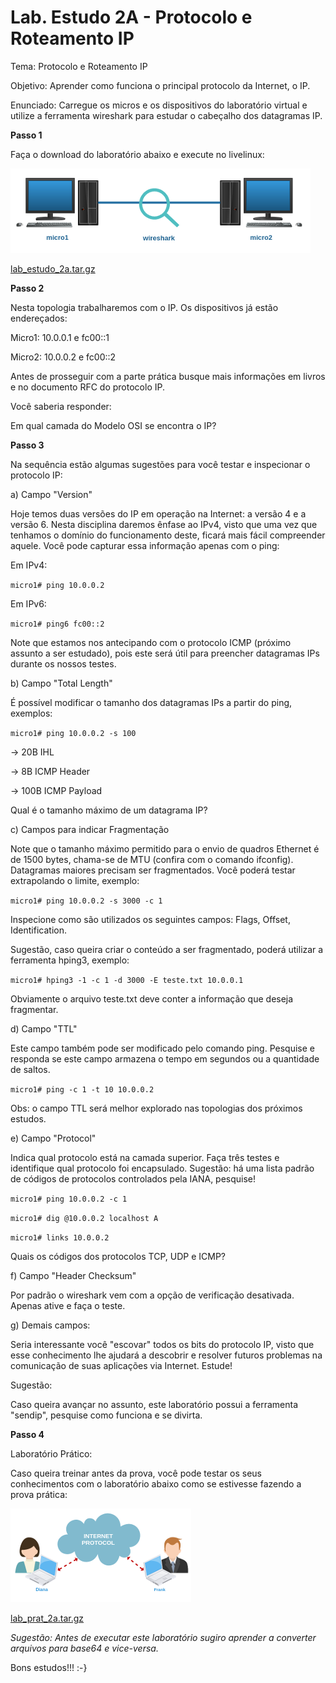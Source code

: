 # Lab. Estudo 2A - Protocolo e Roteamento IP

Tema: Protocolo e Roteamento IP

Objetivo:
Aprender como funciona o principal protocolo da Internet, o IP.

Enunciado:
Carregue os micros e os dispositivos do laboratório virtual e utilize a ferramenta wireshark para estudar o cabeçalho dos datagramas IP.

**Passo 1**

Faça o download do laboratório abaixo e execute no livelinux: 

![](./lab_estudo_2a.png)

[lab_estudo_2a.tar.gz](./lab_estudo_2a.tar.gz)

**Passo 2**

Nesta topologia trabalharemos com o IP. Os dispositivos já estão endereçados:

Micro1: 10.0.0.1 e fc00::1

Micro2: 10.0.0.2 e fc00::2

Antes de prosseguir com a parte prática busque mais informações em livros e no documento RFC do protocolo IP. 

Você saberia responder:

Em qual camada do Modelo OSI se encontra o IP? 

**Passo 3**

Na sequência estão algumas sugestões para você testar e inspecionar o protocolo IP:

a) Campo "Version"

Hoje temos duas versões do IP em operação na Internet: a versão 4 e a versão 6. Nesta disciplina daremos ênfase ao IPv4, visto que uma vez que tenhamos o domínio do funcionamento deste, ficará mais fácil compreender aquele. Você pode capturar essa informação apenas com o ping:

Em IPv4:

`micro1# ping 10.0.0.2`

Em IPv6:

`micro1# ping6 fc00::2`

Note que estamos nos antecipando com o protocolo ICMP (próximo assunto a ser estudado), pois este será útil para preencher datagramas IPs durante os nossos testes.

b) Campo "Total Length"

É possível modificar o tamanho dos datagramas IPs a partir do ping, exemplos:

`micro1# ping 10.0.0.2 -s 100`

-> 20B IHL

-> 8B ICMP Header

-> 100B ICMP Payload

Qual é o tamanho máximo de um datagrama IP?

c) Campos para indicar Fragmentação

Note que o tamanho máximo permitido para o envio de quadros Ethernet é de 1500 bytes, chama-se de MTU (confira com o comando ifconfig). Datagramas maiores precisam ser fragmentados. Você poderá testar extrapolando o limite, exemplo:

`micro1# ping 10.0.0.2 -s 3000 -c 1`

Inspecione como são utilizados os seguintes campos: Flags, Offset, Identification.

Sugestão, caso queira criar o conteúdo a ser fragmentado, poderá utilizar a ferramenta hping3, exemplo:

`micro1# hping3 -1 -c 1 -d 3000 -E teste.txt 10.0.0.1`

Obviamente o arquivo teste.txt deve conter a informação que deseja fragmentar.

d) Campo "TTL"

Este campo também pode ser modificado pelo comando ping. Pesquise e responda se este campo armazena o tempo em segundos ou a quantidade de saltos.

`micro1# ping -c 1 -t 10 10.0.0.2`

Obs: o campo TTL será melhor explorado nas topologias dos próximos estudos.

e) Campo "Protocol"

Indica qual protocolo está na camada superior. Faça três testes e identifique qual protocolo foi encapsulado. Sugestão: há uma lista padrão de códigos de protocolos controlados pela IANA, pesquise!

`micro1# ping 10.0.0.2 -c 1`

`micro1# dig @10.0.0.2 localhost A`

`micro1# links 10.0.0.2`

Quais os códigos dos protocolos TCP, UDP e ICMP?

f) Campo "Header Checksum"

Por padrão o wireshark vem com a opção de verificação desativada. Apenas ative e faça o teste.

g) Demais campos:

Seria interessante você "escovar" todos os bits do protocolo IP, visto que esse conhecimento lhe ajudará a descobrir e resolver futuros problemas na comunicação de suas aplicações via Internet. Estude!

Sugestão:

Caso queira avançar no assunto, este laboratório possui a ferramenta "sendip", pesquise como funciona e se divirta. 

**Passo 4**

Laboratório Prático:

Caso queira treinar antes da prova, você pode testar os seus conhecimentos com o laboratório abaixo como se estivesse fazendo a prova prática:

![](./lab_prat_2a.png)

[lab_prat_2a.tar.gz](./lab_prat_2a.tar.gz)

*Sugestão: Antes de executar este laboratório sugiro aprender a converter arquivos para base64 e vice-versa.*

Bons estudos!!! :-}



